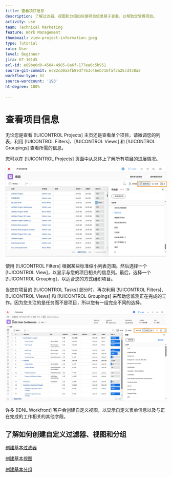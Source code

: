 ```yaml
---
title: 查看项目信息
description: 了解过滤器、视图和分组如何使项目信息易于查看，以帮助您管理项目。
activity: use
team: Technical Marketing
feature: Work Management
thumbnail: view-project-information.jpeg
type: Tutorial
role: User
level: Beginner
jira: KT-10145
exl-id: e89be0d0-4584-4985-8a6f-177ea6c5b951
source-git-commit: ec82cd0aafb89df7b3c46eb716faf3a25cd438a2
workflow-type: ht
source-wordcount: '193'
ht-degree: 100%

---
```


# 查看项目信息

无论您是查看 [!UICONTROL Projects] 主页还是查看单个项目，请微调您的列表，利用 [!UICONTROL Filters]、[!UICONTROL Views] 和 [!UICONTROL Groupings] 查看所需的信息。

您可以在 [!UICONTROL Projects] 页面中从总体上了解所有项目的进展情况。

![显示过滤器的项目页面](assets/planner-fund-project-page-fvg-copy.png)

使用 [!UICONTROL Filters] 根据某些标准缩小列表范围。然后选择一个 [!UICONTROL View]，以显示与您的项目相关的信息列。最后，选择一个 [!UICONTROL Grouping]，以适合您的方式组织项目。

当您在项目的 [!UICONTROL Tasks] 部分时，再次利用 [!UICONTROL Filters]、[!UICONTROL Views] 和 [!UICONTROL Groupings] 来帮助您监测正在完成的工作。因为您关注的是任务而不是项目，所以您有一组完全不同的选择。

![显示视图的项目任务列表](assets/planner-fund-task-list-fvg.png)

许多 [!DNL Workfront] 客户会创建自定义视图，以显示自定义表单信息以及与正在完成的工作相关的其他字段。

## 了解如何创建自定义过滤器、视图和分组

[创建基本过滤器](https://experienceleague.adobe.com/docs/workfront-learn/tutorials-workfront/reporting/basic-reporting/create-a-basic-filter.html?lang=zh-Hans)

[创建基本视图](https://experienceleague.adobe.com/docs/workfront-learn/tutorials-workfront/reporting/basic-reporting/create-a-basic-view.html?lang=zh-Hans)

[创建基本分组](https://experienceleague.adobe.com/docs/workfront-learn/tutorials-workfront/reporting/basic-reporting/create-a-basic-grouping.html?lang=zh-Hans)
